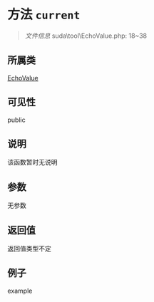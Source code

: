 # 方法 `current`



> *文件信息* suda\tool\EchoValue.php: 18~38

## 所属类 

[EchoValue](../EchoValue.md)

## 可见性

 public 

## 说明

该函数暂时无说明


## 参数


无参数


## 返回值

返回值类型不定


## 例子

example